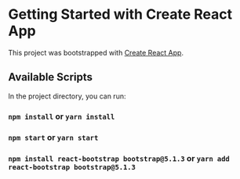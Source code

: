 # Getting Started with Create React App

This project was bootstrapped with [Create React App](https://github.com/facebook/create-react-app).

## Available Scripts

In the project directory, you can run:

### `npm install` or `yarn install`

### `npm start` or `yarn start`
### `npm install react-bootstrap bootstrap@5.1.3` or `yarn add react-bootstrap bootstrap@5.1.3`
